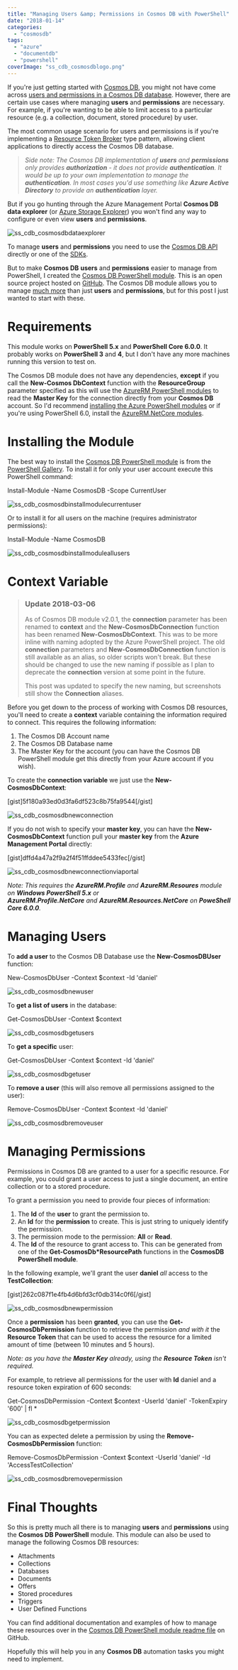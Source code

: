 ```yaml
---
title: "Managing Users &amp; Permissions in Cosmos DB with PowerShell"
date: "2018-01-14"
categories: 
  - "cosmosdb"
tags: 
  - "azure"
  - "documentdb"
  - "powershell"
coverImage: "ss_cdb_cosmosdblogo.png"
---
```


If you're just getting started with [Cosmos DB](https://docs.microsoft.com/en-us/azure/cosmos-db/), you might not have come across [users and permissions in a Cosmos DB database](https://docs.microsoft.com/en-us/azure/cosmos-db/database-security). However, there are certain use cases where managing **users** and **permissions** are necessary. For example, if you're wanting to be able to limit access to a particular resource (e.g. a collection, document, stored procedure) by user.

The most common usage scenario for users and permissions is if you're implementing a [Resource Token Broker](https://docs.microsoft.com/en-us/azure/cosmos-db/secure-access-to-data) type pattern, allowing client applications to directly access the Cosmos DB database.

> _Side note: The Cosmos DB implementation of **users** and **permissions** only provides **authorization** - it does not provide **authentication**. It would be up to your own implementation to manage the **authentication**. In most cases you'd use something like **Azure Active Directory** to provide an **authentication** layer._

But if you go hunting through the Azure Management Portal **Cosmos DB data explorer** (or [Azure Storage Explorer](https://azure.microsoft.com/en-us/features/storage-explorer/)) you won't find any way to configure or even view **users** and **permissions**.

![ss_cdb_cosmosdbdataexplorer](images/ss_cdb_cosmosdbdataexplorer.png)

To manage **users** and **permissions** you need to use the [Cosmos DB API](https://docs.microsoft.com/en-us/rest/api/documentdb/users) directly or one of the [SDKs](https://docs.microsoft.com/en-us/azure/cosmos-db/sql-api-sdk-dotnet).

But to make **Cosmos DB** **users** and **permissions** easier to manage from PowerShell, I created the [Cosmos DB PowerShell module](https://www.powershellgallery.com/packages/CosmosDB). This is an open source project hosted on [GitHub](https://github.com/PlagueHO/CosmosDB). The Cosmos DB module allows you to manage [much more](https://github.com/PlagueHO/CosmosDB#introduction) than just **users** and **permissions**, but for this post I just wanted to start with these.

# Requirements

This module works on **PowerShell 5.x** and **PowerShell Core 6.0.0**. It probably works on **PowerShell 3** and **4**, but I don't have any more machines running this version to test on.

The Cosmos DB module does not have any dependencies, **except** if you call the **New-Cosmos DbContext** function with the **ResourceGroup** parameter specified as this will use the [AzureRM PowerShell modules](https://docs.microsoft.com/en-us/powershell/azure/install-azurerm-ps?view=azurermps-5.1.1) to read the **Master Key** for the connection directly from your **Cosmos DB** account. So I'd recommend [installing the Azure PowerShell modules](https://docs.microsoft.com/en-us/powershell/azure/install-azurerm-ps) or if you're using PowerShell 6.0, install the [AzureRM.NetCore modules](https://www.powershellgallery.com/packages/AzureRM.Netcore/0.9.1).

# Installing the Module

The best way to install the [Cosmos DB PowerShell module](https://www.powershellgallery.com/packages/CosmosDB) is from the [PowerShell Gallery](https://www.powershellgallery.com). To install it for only your user account execute this PowerShell command:

Install-Module -Name CosmosDB -Scope CurrentUser

![ss_cdb_cosmosdbinstallmodulecurrentuser](images/ss_cdb_cosmosdbinstallmodulecurrentuser.png)

Or to install it for all users on the machine (requires administrator permissions):

Install-Module -Name CosmosDB

![ss_cdb_cosmosdbinstallmoduleallusers](images/ss_cdb_cosmosdbinstallmoduleallusers.png)

# Context Variable

> ### Update 2018-03-06
> 
> As of Cosmos DB module v2.0.1, the **connection** parameter has been renamed to **context** and the **New-CosmosDbConnection** function has been renamed **New-CosmosDbContext**. This was to be more inline with naming adopted by the Azure PowerShell project. The old **connection** parameters and **New-CosmosDbConnection** function is still available as an alias, so older scripts won't break. But these should be changed to use the new naming if possible as I plan to deprecate the **connection** version at some point in the future.
> 
> This post was updated to specify the new naming, but screenshots still show the **Connection** aliases.

Before you get down to the process of working with Cosmos DB resources, you'll need to create a **context** variable containing the information required to connect. This requires the following information:

1. The Cosmos DB Account name
2. The Cosmos DB Database name
3. The Master Key for the account (you can have the Cosmos DB PowerShell module get this directly from your Azure account if you wish).

To create the **connection variable** we just use the **New-CosmosDbContext**:

\[gist\]5f180a93ed0d3fa6df523c8b75fa9544\[/gist\]

![ss_cdb_cosmosdbnewconnection](images/ss_cdb_cosmosdbnewconnection.png)

If you do not wish to specify your **master key**, you can have the **New-CosmosDbContext** function pull your **master key** from the **Azure Management Portal** directly:

\[gist\]dffd4a47a2f9a2f4f51ffddee5433fec\[/gist\]

![ss_cdb_cosmosdbnewconnectionviaportal](images/ss_cdb_cosmosdbnewconnectionviaportal.png)

_Note: This requires the **AzureRM.Profile** and **AzureRM.Resoures** module on **Windows PowerShell 5.x** or **AzureRM.Profile.NetCore** and **AzureRM.Resources.NetCore** on **PoweShell Core 6.0.0**._

# Managing Users

To **add a user** to the Cosmos DB Database use the **New-CosmosDBUser** function:

New-CosmosDbUser -Context $context -Id 'daniel'

![ss_cdb_cosmosdbnewuser](images/ss_cdb_cosmosdbnewuser.png)

To **get a list of users** in the database:

Get-CosmosDbUser -Context $context

![ss_cdb_cosmosdbgetusers](images/ss_cdb_cosmosdbgetusers.png)

To **get a specific** user:

Get-CosmosDbUser -Context $context -Id 'daniel'

![ss_cdb_cosmosdbgetuser](images/ss_cdb_cosmosdbgetuser1.png)

To **remove a user** (this will also remove all permissions assigned to the user):

Remove-CosmosDbUser -Context $context -Id 'daniel'

![ss_cdb_cosmosdbremoveuser](images/ss_cdb_cosmosdbremoveuser.png)

# Managing Permissions

Permissions in Cosmos DB are granted to a user for a specific resource. For example, you could grant a user access to just a single document, an entire collection or to a stored procedure.

To grant a permission you need to provide four pieces of information:

1. The **Id** of the **user** to grant the permission to.
2. An **Id** for the **permission** to create. This is just string to uniquely identify the permission.
3. The permission mode to the permission: **All** or **Read**.
4. The **Id** of the resource to grant access to. This can be generated from one of the **Get-CosmosDb\*ResourcePath** functions in the **CosmosDB PowerShell module**.

In the following example, we'll grant the user **daniel** _all_ access to the **TestCollection**:

\[gist\]262c087f1e4fb4d6bfd3cf0db314c0f6\[/gist\]

![ss_cdb_cosmosdbnewpermission](images/ss_cdb_cosmosdbnewpermission.png)

Once a **permission** has been **granted**, you can use the **Get-CosmosDbPermission** function to retrieve the permission _and with it_ the **Resource Token** that can be used to access the resource for a limited amount of time (between 10 minutes and 5 hours).

_Note: as you have the **Master Key** already, using the **Resource Token** isn't required._

For example, to retrieve all permissions for the user with **Id** daniel and a resource token expiration of 600 seconds:

Get-CosmosDbPermission -Context $context -UserId 'daniel' -TokenExpiry '600' |
fl \*

![ss_cdb_cosmosdbgetpermission](images/ss_cdb_cosmosdbgetpermission.png)

You can as expected delete a permission by using the **Remove-CosmosDbPermission** function:

Remove-CosmosDbPermission -Context $context -UserId 'daniel' -Id 'AccessTestCollection'

![ss_cdb_cosmosdbremovepermission](images/ss_cdb_cosmosdbremovepermission.png)

# Final Thoughts

So this is pretty much all there is to managing **users** and **permissions** using the **Cosmos DB PowerShell** module. This module can also be used to manage the following Cosmos DB resources:

- Attachments
- Collections
- Databases
- Documents
- Offers
- Stored procedures
- Triggers
- User Defined Functions

You can find additional documentation and examples of how to manage these resources over in the [Cosmos DB PowerShell module readme file](https://github.com/PlagueHO/CosmosDB/blob/dev/README.md) on GitHub.

Hopefully this will help you in any **Cosmos DB** automation tasks you might need to implement.
